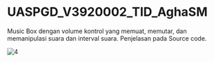 # UASPGD_V3920002_TID_AghaSM
Music Box dengan volume kontrol yang memuat, memutar, dan memanipulasi suara dan interval suara. Penjelasan pada Source code.

![4](https://user-images.githubusercontent.com/89903725/146899716-aa1a4cef-14d5-4011-918e-2e2efc50f58b.png)
